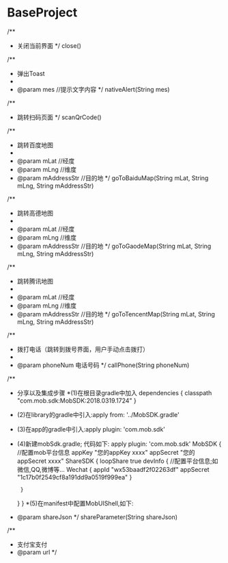 # BaseProject


/**
* 关闭当前界面
*/
close()

/**
* 弹出Toast
*
* @param mes //提示文字内容
*/
nativeAlert(String mes)

/**
* 跳转扫码页面
*/
scanQrCode()

/**
* 跳转百度地图
*
* @param mLat        //经度
* @param mLng        //维度
* @param mAddressStr //目的地
*/
goToBaiduMap(String mLat, String mLng, String mAddressStr)

/**
* 跳转高德地图
*
* @param mLat        //经度
* @param mLng        //维度
* @param mAddressStr //目的地
*/
goToGaodeMap(String mLat, String mLng, String mAddressStr)

/**
* 跳转腾讯地图
*
* @param mLat        //经度
* @param mLng        //维度
* @param mAddressStr //目的地
*/
goToTencentMap(String mLat, String mLng, String mAddressStr)

/**
* 拨打电话（跳转到拨号界面，用户手动点击拨打）
*
* @param phoneNum 电话号码
*/
callPhone(String phoneNum) 

/**
 * 分享以及集成步骤
 *(1)在根目录gradle中加入 dependencies {
        classpath "com.mob.sdk:MobSDK:2018.0319.1724"
    }
 * (2)在library的gradle中引入:apply from: '../MobSDK.gradle'
 * (3)在app的gradle中引入:apply plugin: 'com.mob.sdk'
 * (4)新建mobSdk.gradle;
 代码如下:
 apply plugin: 'com.mob.sdk'
 MobSDK {
 //配置mob平台信息
    appKey "您的appKey xxxx"
    appSecret "您的appSecret xxxx"
    ShareSDK {
        loopShare true
        devInfo {
        //配置平台信息;如微信,QQ,微博等...
            Wechat {
                appId "wx53baadf2f02263df"
                appSecret "1c17b0f2549cf8a191dd9a0519f999ea"
            }
         
        }
    }
}
*(5)在manifest中配置MobUIShell,如下:
 <activity
            android:name="com.mob.tools.MobUIShell"
            android:configChanges="keyboardHidden|orientation|screenSize"
            android:theme="@android:style/Theme.Translucent.NoTitleBar"
            android:windowSoftInputMode="stateHidden|adjustResize">
        </activity>
 * @param shareJson
 */
 shareParameter(String shareJson) 
 
 /**
 * 支付宝支付
 * @param url
 */
